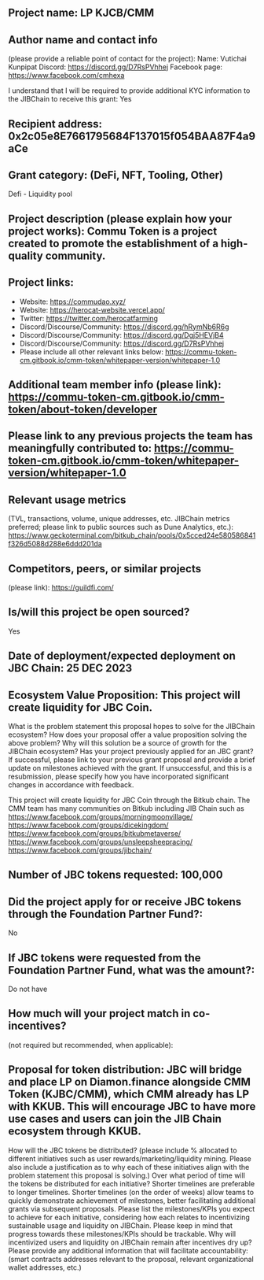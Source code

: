 ## Project name: LP KJCB/CMM

## Author name and contact info 
(please provide a reliable point of contact for the project):
Name: Vutichai Kunpipat
Discord: https://discord.gg/D7RsPVhhej
Facebook page: https://www.facebook.com/cmhexa

I understand that I will be required to provide additional KYC information to the JIBChain  to receive this grant: Yes
## Recipient address: 0x2c05e8E7661795684F137015f054BAA87F4a9aCe


## Grant category: (DeFi, NFT, Tooling, Other)
Defi - Liquidity pool

## Project description (please explain how your project works): Commu Token is a project created to promote the establishment of a high-quality community.

## Project links:

* Website: https://commudao.xyz/
* Website: https://herocat-website.vercel.app/
* Twitter: https://twitter.com/herocatfarming
* Discord/Discourse/Community: https://discord.gg/hRymNb6R6g
* Discord/Discourse/Community: https://discord.gg/Dgj5HEVjB4
* Discord/Discourse/Community: https://discord.gg/D7RsPVhhej
* Please include all other relevant links below: https://commu-token-cm.gitbook.io/cmm-token/whitepaper-version/whitepaper-1.0

## Additional team member info (please link): https://commu-token-cm.gitbook.io/cmm-token/about-token/developer

## Please link to any previous projects the team has meaningfully contributed to: https://commu-token-cm.gitbook.io/cmm-token/whitepaper-version/whitepaper-1.0

## Relevant usage metrics 
(TVL, transactions, volume, unique addresses, etc. JIBChain metrics preferred; please link to public sources such as Dune Analytics, etc.): https://www.geckoterminal.com/bitkub_chain/pools/0x5cced24e580586841f326d5088d288e6ddd201da

## Competitors, peers, or similar projects 
(please link): https://guildfi.com/

## Is/will this project be open sourced? 
Yes


## Date of deployment/expected deployment on JBC Chain: 25 DEC 2023

## Ecosystem Value Proposition: This project will create liquidity for JBC Coin.

What is the problem statement this proposal hopes to solve for the JIBChain ecosystem?
How does your proposal offer a value proposition solving the above problem?
Why will this solution be a source of growth for the JIBChain ecosystem?
Has your project previously applied for an JBC grant? If successful, please link to your previous grant proposal and provide a brief update on milestones achieved with the grant. If unsuccessful, and this is a resubmission, please specify how you have incorporated significant changes in accordance with feedback.

This project will create liquidity for JBC Coin through the Bitkub chain. The CMM team has many communities on Bitkub including JIB Chain such as
https://www.facebook.com/groups/morningmoonvillage/
https://www.facebook.com/groups/dicekingdom/
https://www.facebook.com/groups/bitkubmetaverse/
https://www.facebook.com/groups/unsleepsheepracing/
https://www.facebook.com/groups/jibchain/


## Number of JBC tokens requested: 100,000

## Did the project apply for or receive JBC tokens through the Foundation Partner Fund?:
No

## If JBC tokens were requested from the Foundation Partner Fund, what was the amount?:
Do not have

## How much will your project match in co-incentives? 
(not required but recommended, when applicable):

## Proposal for token distribution: JBC will bridge and place LP on Diamon.finance alongside CMM Token (KJBC/CMM), which CMM already has LP with KKUB. This will encourage JBC to have more use cases and users can join the JIB Chain ecosystem through KKUB.

How will the JBC tokens be distributed? (please include % allocated to different initiatives such as user rewards/marketing/liquidity mining. Please also include a justification as to why each of these initiatives align with the problem statement this proposal is solving.)
Over what period of time will the tokens be distributed for each initiative? Shorter timelines are preferable to longer timelines. Shorter timelines (on the order of weeks) allow teams to quickly demonstrate achievement of milestones, better facilitating additional grants via subsequent proposals.
Please list the milestones/KPIs you expect to achieve for each initiative, considering how each relates to incentivizing sustainable usage and liquidity on JIBChain. Please keep in mind that progress towards these milestones/KPIs should be trackable.
Why will incentivized users and liquidity on JIBChain remain after incentives dry up?
Please provide any additional information that will facilitate accountability:(smart contracts addresses relevant to the proposal, relevant organizational wallet addresses, etc.)
